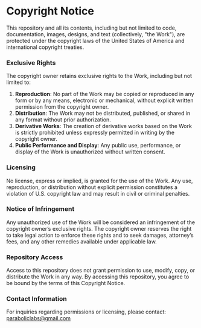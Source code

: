 # **Copyright Notice**

This repository and all its contents, including but not limited to code, documentation, images, designs, and text (collectively, "the Work"), are protected under the copyright laws of the United States of America and international copyright treaties. 

### Exclusive Rights
The copyright owner retains exclusive rights to the Work, including but not limited to:
1. **Reproduction**: No part of the Work may be copied or reproduced in any form or by any means, electronic or mechanical, without explicit written permission from the copyright owner.
2. **Distribution**: The Work may not be distributed, published, or shared in any format without prior authorization.
3. **Derivative Works**: The creation of derivative works based on the Work is strictly prohibited unless expressly permitted in writing by the copyright owner.
4. **Public Performance and Display**: Any public use, performance, or display of the Work is unauthorized without written consent.

### Licensing
No license, express or implied, is granted for the use of the Work. Any use, reproduction, or distribution without explicit permission constitutes a violation of U.S. copyright law and may result in civil or criminal penalties.

### Notice of Infringement
Any unauthorized use of the Work will be considered an infringement of the copyright owner’s exclusive rights. The copyright owner reserves the right to take legal action to enforce these rights and to seek damages, attorney’s fees, and any other remedies available under applicable law.

### Repository Access
Access to this repository does not grant permission to use, modify, copy, or distribute the Work in any way. By accessing this repository, you agree to be bound by the terms of this Copyright Notice.

### Contact Information
For inquiries regarding permissions or licensing, please contact: paraboliclabs@gmail.com
